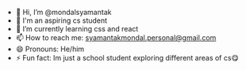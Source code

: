 - 👋 Hi, I’m @mondalsyamantak
- 👀 I'm an aspiring cs student
- 🌱 I’m currently learning css and react
- 📫 How to reach me: syamantakmondal.personal@gmail.com
- 😄 Pronouns: He/him
- ⚡ Fun fact: Im just a school student exploring different areas of cs😋

<!---
mondalsyamantak/mondalsyamantak is a ✨ special ✨ repository because its `README.md` (this file) appears on your GitHub profile.
You can click the Preview link to take a look at your changes.
--->
